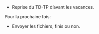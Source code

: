 * Reprise du TD-TP d’avant les vacances.

Pour la prochaine fois:

* Envoyer les fichiers, finis ou non.
